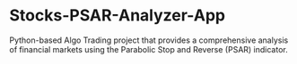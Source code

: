 # Stocks-PSAR-Analyzer-App
Python-based Algo Trading project that provides a comprehensive analysis of financial markets using the Parabolic Stop and Reverse (PSAR) indicator. 
